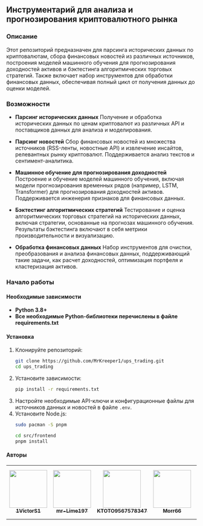 ## Инструментарий для анализа и прогнозирования криптовалютного рынка
### Описание
Этот репозиторий предназначен для парсинга исторических данных по криптовалютам, сбора финансовых новостей из различных источников, построения моделей машинного обучения для прогнозирования доходностей активов и бэктестинга алгоритмических торговых стратегий. Также включает набор инструментов для обработки финансовых данных, обеспечивая полный цикл от получения данных до оценки моделей.
### Возможности
- **Парсинг исторических данных**
Получение и обработка исторических данных по ценам криптовалют из различных API и поставщиков данных для анализа и моделирования.

- **Парсинг новостей**
Сбор финансовых новостей из множества источников (RSS-ленты, новостные API) и извлечение инсайтов, релевантных рынку криптовалют. Поддерживается анализ текстов и сентимент-аналитика.

- **Машинное обучение для прогнозирования доходностей**
Построение и обучение моделей машинного обучения, включая модели прогнозирования временных рядов (например, LSTM, Transformer) для прогнозирования доходностей активов. Поддерживается инженерия признаков для финансовых данных.

- **Бэктестинг алгоритмических стратегий**
Тестирование и оценка алгоритмических торговых стратегий на исторических данных, включая стратегии, основанные на прогнозах машинного обучения. Результаты бэктестинга включают в себя метрики производительности и визуализацию.

- **Обработка финансовых данных**
Набор инструментов для очистки, преобразования и анализа финансовых данных, поддерживающий такие задачи, как расчет доходностей, оптимизация портфеля и кластеризация активов.

### Начало работы
#### Необходимые зависимости
- **Python 3.8+**
- **Все необходимые Python-библиотеки перечислены в файле requirements.txt**

#### Установка
1. Клонируйте репозиторий:
   ```bash
   git clone https://github.com/MrKreeper1/ups_trading.git
   cd ups_trading
   ```
2. Установите зависимости:
   ```bash
   pip install -r requirements.txt
   ```
3. Настройте необходимые API-ключи и конфигурационные файлы для источников данных и новостей в файле ```.env```.
4. Установите Node.js:
    ```bash
    sudo pacman -S pnpm

    cd src/frontend
    pnpm install
    ```

#### Авторы

<table>
  <tr>
    <td align="center"><a href="https://github.com/1VictorS1"><img src="https://avatars.githubusercontent.com/u/78421686?v=4" width="100px;" alt=""/><br/><sub><b>1VictorS1</b></sub></a><br/></td>
    <td align="center"><a href="https://github.com/mr-Lime197"><img src="https://avatars.githubusercontent.com/u/148991262?v=4" width="100px;" alt=""/><br/><sub><b>mr-Lime197</b></sub></a><br/></td>
    <td align="center"><a href="https://github.com/KTOTO9567578347"><img src="https://avatars.githubusercontent.com/u/60059772?v=4" width="100px;" alt=""/><br/><sub><b> KTOTO9567578347</b></sub></a><br/></td>
    <td align="center"><a href="https://github.com/Morr66"><img src="https://avatars.githubusercontent.com/u/165126978?v=4" width="100px;" alt=""/><br/><sub><b>Morr66</b></sub></a><br /></td>
    <td align="center"><a href="https://github.com/PolyMGLA"><img src="https://avatars.githubusercontent.com/u/128220238?v=4" width="100px;" alt=""/><br/><sub><b>PolyMGLA</b></sub></a><br/></td>
    <td align="center"><a href="https://github.com/seri4ka"><img src="https://avatars.githubusercontent.com/u/108091186?v=4" width="100px;" alt=""/><br/><sub><b>seri4ka</b></sub></a><br/>Вождь</td>
    <td align="center"><a href="https://github.com/vADALVv"><img src="https://avatars.githubusercontent.com/u/153617508?v=4" width="100px;" alt=""/><br/><sub><b>vADALVv</b></sub></a><br/>Вождь</td>
  </tr>
</table>